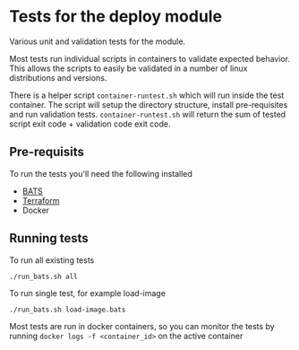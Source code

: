 # Tests for the deploy module

Various unit and validation tests for the module.

Most tests run individual scripts in containers to validate expected behavior.
This allows the scripts to easily be validated in a number of linux distributions and versions.

There is a helper script `container-runtest.sh` which will run inside the test container.
The script will setup the directory structure, install pre-requisites and run validation tests.
`container-runtest.sh` will return the sum of tested script exit code + validation code exit code.

## Pre-requisits

To run the tests you'll need the following installed

- [BATS](https://github.com/bats-core/bats-core)
- [Terraform](https://www.terraform.io/)
- Docker

## Running tests

To run all existing tests
```
./run_bats.sh all
```

To run single test, for example load-image
```
./run_bats.sh load-image.bats
```


Most tests are run in docker containers, so you can monitor the tests by running
`docker logs -f <container_id>` on the active container
